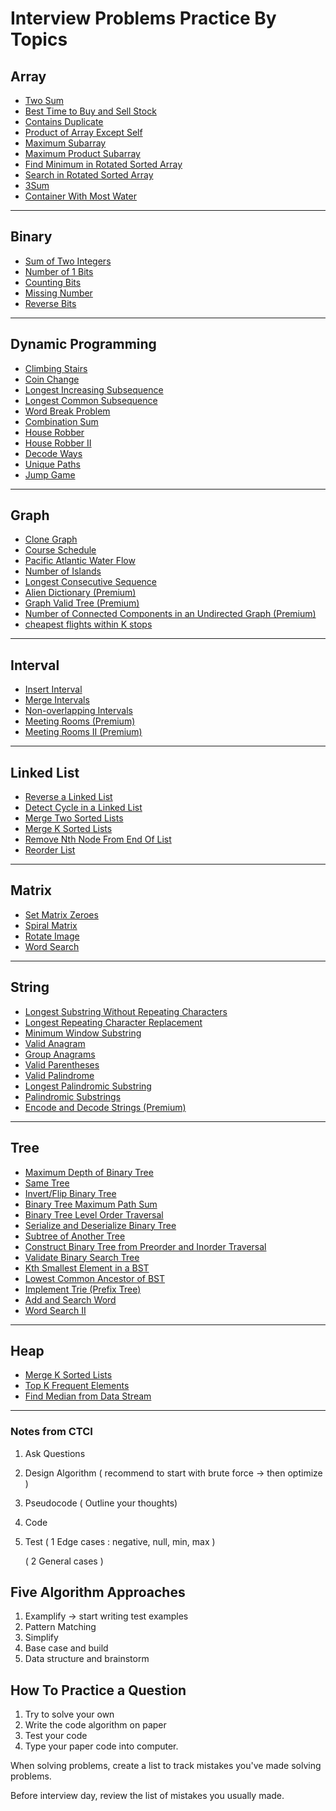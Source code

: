 # Interview Problems Practice By Topics

## Array

- [Two Sum](https://leetcode.com/problems/two-sum/)
- [Best Time to Buy and Sell Stock](https://leetcode.com/problems/best-time-to-buy-and-sell-stock/)
- [Contains Duplicate](https://leetcode.com/problems/contains-duplicate/)
- [Product of Array Except Self](https://leetcode.com/problems/product-of-array-except-self/)
- [Maximum Subarray](https://leetcode.com/problems/maximum-subarray/)
- [Maximum Product Subarray](https://leetcode.com/problems/maximum-product-subarray/)
- [Find Minimum in Rotated Sorted Array](https://leetcode.com/problems/find-minimum-in-rotated-sorted-array/)
- [Search in Rotated Sorted Array](https://leetcode.com/problems/search-in-rotated-sorted-array/)
- [3Sum](https://leetcode.com/problems/3sum/)
- [Container With Most Water](https://leetcode.com/problems/container-with-most-water/)

---

## Binary

- [Sum of Two Integers](https://leetcode.com/problems/sum-of-two-integers/)
- [Number of 1 Bits](https://leetcode.com/problems/number-of-1-bits/)
- [Counting Bits](https://leetcode.com/problems/counting-bits/)
- [Missing Number](https://leetcode.com/problems/missing-number/)
- [Reverse Bits](https://leetcode.com/problems/reverse-bits/)

---

## Dynamic Programming

- [Climbing Stairs](https://leetcode.com/problems/climbing-stairs/)
- [Coin Change](https://leetcode.com/problems/coin-change/)
- [Longest Increasing Subsequence](https://leetcode.com/problems/longest-increasing-subsequence/)
- [Longest Common Subsequence](https://leetcode.com/problems/longest-common-subsequence/)
- [Word Break Problem](https://leetcode.com/problems/word-break/)
- [Combination Sum](https://leetcode.com/problems/combination-sum-iv/)
- [House Robber](https://leetcode.com/problems/house-robber/)
- [House Robber II](https://leetcode.com/problems/house-robber-ii/)
- [Decode Ways](https://leetcode.com/problems/decode-ways/)
- [Unique Paths](https://leetcode.com/problems/unique-paths/)
- [Jump Game](https://leetcode.com/problems/jump-game/)

---

## Graph

- [Clone Graph](https://leetcode.com/problems/clone-graph/)
- [Course Schedule](https://leetcode.com/problems/course-schedule/)
- [Pacific Atlantic Water Flow](https://leetcode.com/problems/pacific-atlantic-water-flow/)
- [Number of Islands](https://leetcode.com/problems/number-of-islands/)
- [Longest Consecutive Sequence](https://leetcode.com/problems/longest-consecutive-sequence/)
- [Alien Dictionary (Premium)](https://leetcode.com/problems/alien-dictionary/)
- [Graph Valid Tree (Premium)](https://leetcode.com/problems/graph-valid-tree/)
- [Number of Connected Components in an Undirected Graph (Premium)](https://leetcode.com/problems/number-of-connected-components-in-an-undirected-graph/)
- [cheapest flights within K stops](https://leetcode.com/problems/cheapest-flights-within-k-stops/)
---

## Interval

- [Insert Interval](https://leetcode.com/problems/insert-interval/)
- [Merge Intervals](https://leetcode.com/problems/merge-intervals/)
- [Non-overlapping Intervals](https://leetcode.com/problems/non-overlapping-intervals/)
- [Meeting Rooms (Premium)](https://leetcode.com/problems/meeting-rooms/)
- [Meeting Rooms II (Premium)](https://leetcode.com/problems/meeting-rooms-ii/)

---

## Linked List

- [Reverse a Linked List](https://leetcode.com/problems/reverse-linked-list/)
- [Detect Cycle in a Linked List](https://leetcode.com/problems/linked-list-cycle/)
- [Merge Two Sorted Lists](https://leetcode.com/problems/merge-two-sorted-lists/)
- [Merge K Sorted Lists](https://leetcode.com/problems/merge-k-sorted-lists/)
- [Remove Nth Node From End Of List](https://leetcode.com/problems/remove-nth-node-from-end-of-list/)
- [Reorder List](https://leetcode.com/problems/reorder-list/)

---

## Matrix

- [Set Matrix Zeroes](https://leetcode.com/problems/set-matrix-zeroes/)
- [Spiral Matrix](https://leetcode.com/problems/spiral-matrix/)
- [Rotate Image](https://leetcode.com/problems/rotate-image/)
- [Word Search](https://leetcode.com/problems/word-search/)

---

## String

- [Longest Substring Without Repeating Characters](https://leetcode.com/problems/longest-substring-without-repeating-characters/)
- [Longest Repeating Character Replacement](https://leetcode.com/problems/longest-repeating-character-replacement/)
- [Minimum Window Substring](https://leetcode.com/problems/minimum-window-substring/)
- [Valid Anagram](https://leetcode.com/problems/valid-anagram/)
- [Group Anagrams](https://leetcode.com/problems/group-anagrams/)
- [Valid Parentheses](https://leetcode.com/problems/valid-parentheses/)
- [Valid Palindrome](https://leetcode.com/problems/valid-palindrome/)
- [Longest Palindromic Substring](https://leetcode.com/problems/longest-palindromic-substring/)
- [Palindromic Substrings](https://leetcode.com/problems/palindromic-substrings/)
- [Encode and Decode Strings (Premium)](https://leetcode.com/problems/encode-and-decode-strings/)

---

## Tree

- [Maximum Depth of Binary Tree](https://leetcode.com/problems/maximum-depth-of-binary-tree/)
- [Same Tree](https://leetcode.com/problems/same-tree/)
- [Invert/Flip Binary Tree](https://leetcode.com/problems/invert-binary-tree/)
- [Binary Tree Maximum Path Sum](https://leetcode.com/problems/binary-tree-maximum-path-sum/)
- [Binary Tree Level Order Traversal](https://leetcode.com/problems/binary-tree-level-order-traversal/)
- [Serialize and Deserialize Binary Tree](https://leetcode.com/problems/serialize-and-deserialize-binary-tree/)
- [Subtree of Another Tree](https://leetcode.com/problems/subtree-of-another-tree/)
- [Construct Binary Tree from Preorder and Inorder Traversal](https://leetcode.com/problems/construct-binary-tree-from-preorder-and-inorder-traversal/)
- [Validate Binary Search Tree](https://leetcode.com/problems/validate-binary-search-tree/)
- [Kth Smallest Element in a BST](https://leetcode.com/problems/kth-smallest-element-in-a-bst/)
- [Lowest Common Ancestor of BST](https://leetcode.com/problems/lowest-common-ancestor-of-a-binary-search-tree/)
- [Implement Trie (Prefix Tree)](https://leetcode.com/problems/implement-trie-prefix-tree/)
- [Add and Search Word](https://leetcode.com/problems/add-and-search-word-data-structure-design/)
- [Word Search II](https://leetcode.com/problems/word-search-ii/)

---

## Heap

- [Merge K Sorted Lists](https://leetcode.com/problems/merge-k-sorted-lists/)
- [Top K Frequent Elements](https://leetcode.com/problems/top-k-frequent-elements/)
- [Find Median from Data Stream](https://leetcode.com/problems/find-median-from-data-stream/)

---

### Notes from CTCI
1. Ask Questions
2. Design Algorithm ( recommend to start with brute force -> then optimize )
3. Pseudocode ( Outline your thoughts)
4. Code
5. Test ( 1 Edge cases : negative, null, min, max )

      (   2 General cases )


## Five Algorithm Approaches
1. Examplify -> start writing test examples
2. Pattern Matching
3. Simplify
4. Base case and build
5. Data structure and brainstorm

## How To Practice a Question
1. Try to solve your own
2. Write the code algorithm on paper
3. Test your code
4. Type your paper code into computer.

When solving problems, create a list to track mistakes you've made solving problems.

Before interview day, review the list of mistakes you usually made.
